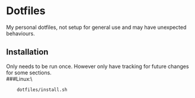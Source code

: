 # Dotfiles
My personal dotfiles, not setup for general use and may have unexpected behaviours.

## Installation
Only needs to be run once. However only have tracking for future changes for some sections. \
###Linux:\
```
    dotfiles/install.sh
```
